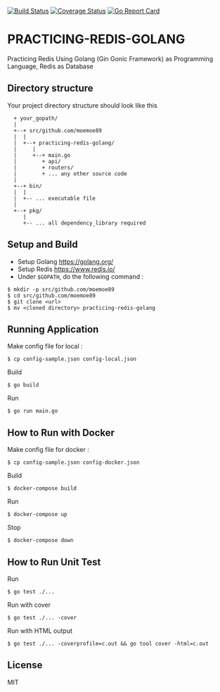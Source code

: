 [![Build Status](https://travis-ci.org/moemoe89/practicing-redis-golang.svg?branch=master)](https://travis-ci.org/moemoe89/practicing-redis-golang)
[![Coverage Status](https://coveralls.io/repos/github/moemoe89/practicing-redis-golang/badge.svg?branch=master)](https://coveralls.io/github/moemoe89/practicing-redis-golang?branch=master)
[![Go Report Card](https://goreportcard.com/badge/github.com/moemoe89/practicing-redis-golang)](https://goreportcard.com/report/github.com/moemoe89/practicing-redis-golang)

# PRACTICING-REDIS-GOLANG #

Practicing Redis Using Golang (Gin Gonic Framework) as Programming Language, Redis as Database

## Directory structure
Your project directory structure should look like this
```
  + your_gopath/
  |
  +--+ src/github.com/moemoe89
  |  |
  |  +--+ practicing-redis-golang/
  |     |
  |     +--+ main.go
  |        + api/
  |        + routers/
  |        + ... any other source code
  |
  +--+ bin/
  |  |
  |  +-- ... executable file
  |
  +--+ pkg/
     |
     +-- ... all dependency_library required

```

## Setup and Build

* Setup Golang <https://golang.org/>
* Setup Redis <https://www.redis.io/>
* Under `$GOPATH`, do the following command :
```
$ mkdir -p src/github.com/moemoe89
$ cd src/github.com/moemoe89
$ git clone <url>
$ mv <cloned directory> practicing-redis-golang
```

## Running Application
Make config file for local :
```
$ cp config-sample.json config-local.json
```
Build
```
$ go build
```
Run
```
$ go run main.go
```

## How to Run with Docker
Make config file for docker :
```
$ cp config-sample.json config-docker.json
```
Build
```
$ docker-compose build
```
Run
```
$ docker-compose up
```
Stop
```
$ docker-compose down
```

## How to Run Unit Test
Run
```
$ go test ./...
```
Run with cover
```
$ go test ./... -cover
```
Run with HTML output
```
$ go test ./... -coverprofile=c.out && go tool cover -html=c.out
```

## License

MIT